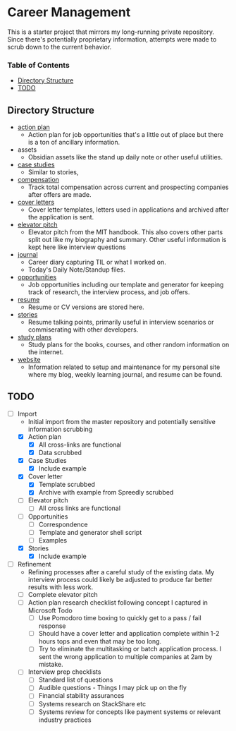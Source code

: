 # Career Management

This is a starter project that mirrors my long-running private repository. Since there's potentially proprietary information, attempts were made to scrub down to the current behavior.

### Table of Contents

* [Directory Structure](#directory-structure)
* [TODO](#todo)

## Directory Structure

* [action plan](action%20plan/index.md)
    * Action plan for job opportunities that's a little out of place but there is a ton of ancillary information.
* assets
    * Obsidian assets like the stand up daily note or other useful utilities.
* [case studies](case%20studies/index.md)
    * Similar to stories, 
* [compensation](compensation/index.md)
    * Track total compensation across current and prospecting companies after offers are made.
* [cover letters](cover%20letters/index.md)
    * Cover letter templates, letters used in applications and archived after the application is sent.
* [elevator pitch](elevator%20pitch/index.md)
    * Elevator pitch from the MIT handbook. This also covers other parts split out like my biography and summary. Other useful information is kept here like interview questions
* [journal](journal/index.md)
    * Career diary capturing TIL or what I worked on.
    * Today's Daily Note/Standup files.
* [opportunities](opportunities/index.md)
    * Job opportunities including our template and generator for keeping track of research, the interview process, and job offers.
* [resume](resume/index.md)
    * Resume or CV versions are stored here.
* [stories](stories/index.md)
    * Resume talking points, primarily useful in interview scenarios or commiserating with other developers.
* [study plans](study%20plans/index.md)
    * Study plans for the books, courses, and other random information on the internet.
* [website](website/index.md)
    * Information related to setup and maintenance for my personal site where my blog, weekly learning journal, and resume can be found.

## TODO


* [ ] Import
    * Initial import from the master repository and potentially sensitive information scrubbing
    * [x] Action plan
        * [x] All cross-links are functional
        * [x] Data scrubbed
    * [x] Case Studies
        * [x] Include example
    * [x] Cover letter
        * [x] Template scrubbed
        * [x] Archive with example from Spreedly scrubbed
    * [ ] Elevator pitch
        * [ ] All cross links are functional
    * [ ] Opportunities
        * [ ] Correspondence
        * [ ] Template and generator shell script
        * [ ] Examples
    * [x] Stories
        * [x] Include example
* [ ] Refinement
    * Refining processes after a careful study of the existing data. My interview process could likely be adjusted to produce far better results with less work.
    * [ ] Complete elevator pitch
    * [ ] Action plan research checklist following concept I captured in Microsoft Todo
        * [ ] Use Pomodoro time boxing to quickly get to a pass / fail response
        * [ ] Should have a cover letter and application complete within 1-2 hours tops and even that may be too long.
        * [ ] Try to eliminate the multitasking or batch application process. I sent the wrong application to multiple companies at 2am by mistake.
    * [ ] Interview prep checklists
        * [ ] Standard list of questions
        * [ ] Audible questions - Things I may pick up on the fly
        * [ ] Financial stability assurances
        * [ ] Systems research on StackShare etc
        * [ ] Systems review for concepts like payment systems or relevant industry practices
